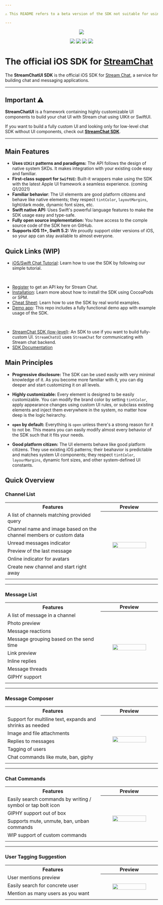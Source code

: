 ```yaml
---

⚠️ This README refers to a beta version of the SDK not suitable for using in production.

---
```


<p align="center">
  <img src="https://github.com/GetStream/stream-chat-swift/blob/main_v3/Documentation/Assets/iOS%20Chat%20Messaging.png"/>
</p>

<p align="center">
  <a href="https://cocoapods.org/pods/StreamChatUI"><img src="https://img.shields.io/cocoapods/v/StreamChatUI.svg" /></a>
  <a href="https://swift.org"><img src="https://img.shields.io/badge/Swift-5.2-orange.svg" /></a>
  <a href="https://github.com/GetStream/stream-chat-swift/actions"><img src="https://github.com/GetStream/stream-chat-swift/workflows/CI/badge.svg" /></a>
  <a href="https://codecov.io/gh/GetStream/stream-chat-swift"><img src="https://codecov.io/gh/GetStream/stream-chat-swift/branch/main/graph/badge.svg" /></a>
</p>

# The official iOS SDK for [StreamChat](https://getstream.io/chat/)

The **StreamChatUI SDK**  is the official iOS SDK for [Stream Chat](https://getstream.io/chat), a service for building chat and messaging applications.

--- 

## Important ⚠️ 

**StreamChatUI** is a framework containing highly customizable UI components to build your chat UI with Stream chat using UIKit or SwiftUI. 

If you want to build a fully custom UI and looking only for low-level chat SDK without UI components, check out [**StreamChat SDK**](https://github.com/GetStream/stream-chat-swift/tree/main_v3/Sources_v3/StreamChat).

--- 

## Main Features

- **Uses `UIKit` patterns and paradigms:** The API follows the design of native system SKDs. It makes integration with your existing code easy and familiar.
- **First-class support for `SwiftUI`:** Built-it wrappers make using the SDK with the latest Apple UI framework a seamless experience. (coming Q1/2021)
- **Familiar behavior**: The UI elements are good platform citizens and behave like native elements; they respect `tintColor`, `layoutMargins`, light/dark mode, dynamic font sizes, etc.
- **Swift native API:** Uses Swift's powerful language features to make the SDK usage easy and type-safe.
- **Fully open source implementation:** You have access to the comple source code of the SDK here on GitHub.
- **Supports iOS 11+, Swift 5.2:** We proudly support older versions of iOS, so your app can stay available to almost everyone.

## **Quick Links** (WIP)

* [iOS/Swift Chat Tutorial](https://getstream.io/tutorials/ios-chat/): Learn how to use the SDK by following our simple tutorial.

&nbsp;

* [Register](https://getstream.io/chat/trial/) to get an API key for Stream Chat.
* [Installation](https://github.com/GetStream/stream-chat-swift/blob/main_v3/Documentation/Installation_UI.MD): Learn more about how to install the SDK using CocoaPods or SPM.
* [Cheat Sheet](https://github.com/GetStream/stream-chat-swift/wiki/UI-Cheat-Sheet): Learn how to use the SDK by real world examples.
* [Demo app](https://github.com/GetStream/stream-chat-swift/tree/main/DemoApp): This repo includes a fully functional demo app with example usage of the SDK.

&nbsp;

* [StreamChat SDK (low-level)](https://github.com/GetStream/stream-chat-swift/tree/main_v3/Sources_v3/StreamChat): An SDK to use if you want to build fully-custom UI. `StreamChatUI` uses `StreamChat` for communicating with Stream chat backend.
* [SDK Documentation](https://github.com/GetStream/stream-chat-swift/wiki)


## Main Principles

* **Progressive disclosure:** The SDK can be used easily with very minimal knowledge of it. As you become more familiar with it, you can dig deeper and start customizing it on all levels. 

* **Highly customizable:** Every element is designed to be easily customizable. You can modify the brand color by setting `tintColor`, apply appearance changes using custom UI rules, or subclass existing elements and inject them everywhere in the system, no matter how deep is the logic heirarchy.

* **`open` by default:** Everything is `open` unless there's a strong reason for it to not be. This means you can easily modify almost every behavior of the SDK such that it fits your needs.

* **Good platform citizen:** The UI elements behave like good platform citizens. They use existing iOS patterns; their beahavior is predictable and matches system UI components; they respect `tintColor`, `layourMargins`, dynamic font sizes, and other system-defined UI constants.


## Quick Overview

### Channel List

<table>
  <tr>
    <th width="50%">Features</th>
    <th width="30%">Preview</th>
  </tr>
  <tr>
    <td> A list of channels matching provided query </td>
    <th rowspan="7"><img src="https://github.com/GetStream/stream-chat-swift/blob/main_v3/Documentation/Assets/Channel%20List%20Bezel.png?raw=true" width="80%" /></th>
  </tr>
   <tr> <td> Channel name and image based on the channel members or custom data</td> </tr>
  <tr> <td> Unread messages indicator </td> </tr>
  <tr> <td> Preview of the last message </td> </tr>
  <tr> <td> Online indicator for avatars </td> </tr>
  <tr> <td> Create new channel and start right away </td> </tr>
  <tr><td> </td> </tr>
  </tr>
</table>

---
<!---

### Channel Creation

<table>
  <tr>
    <th width="50%">Features</th>
    <th width="30%">Preview</th>
  </tr>
  <tr>
    <td> Easily search users by tag or name </td>
    <th rowspan="9"><img src="https://github.com/GetStream/stream-chat-swift/blob/main_v3/Documentation/Assets/Channel%20Creation%20Bezel.png?raw=true" width="80%" /></th>
  </tr>
  <tr> <td> Create group or direct message </td> </tr>
  <tr> <td> Send message and start the conversation </td> </tr>
  <tr><td> </td> </tr>
  </tr>
</table>

---

-->

### Message List

<table>
  <tr>
    <th width="50%">Features</th>
    <th width="30%">Preview</th>
  </tr>
  <tr>
    <td> A list of message in a channel </td>
    <th rowspan="9"><img src="https://github.com/GetStream/stream-chat-swift/blob/main_v3/Documentation/Assets/Message%20List%20Bezel.png?raw=true" width="80%" /></th>
  </tr>
  <tr> <td> Photo preview </td> </tr>
  <tr> <td> Message reactions </td> </tr>
  <tr> <td> Message grouping based on the send time </td> </tr>
  <tr> <td> Link preview </td> </tr>
  <tr> <td> Inline replies </td> </tr>
  <tr> <td> Message threads </td> </tr>
  <tr> <td> GIPHY support </td> </tr>
  <tr><td> </td> </tr>
  </tr>
</table>

---
  
### Message Composer

<table>
  <tr>
    <th width="50%">Features</th>
    <th width="30%">Preview</th>
  </tr>
  <tr>
    <td> Support for multiline text, expands and shrinks as needed </td>
    <th rowspan="6"><img src="https://github.com/GetStream/stream-chat-swift/blob/main_v3/Documentation/Assets/Message%20Composer%20Bezels.png?raw=true" width="80%" /></th>
  </tr>
  <tr> <td> Image and file attachments</td> </tr>
  <tr> <td> Replies to messages </td> </tr>
  <tr> <td> Tagging of users </td> </tr>
  <tr> <td> Chat commands like mute, ban, giphy </td> </tr>
  <tr><td> </td> </tr>
  </tr>
</table>

---

### Chat Commands 

<table>
  <tr>
    <th width="50%">Features</th>
    <th width="30%">Preview</th>
  </tr>
  <tr>
    <td> Easily search commands by writing / symbol or tap bolt icon </td>
    <th rowspan="5"><img src="https://github.com/GetStream/stream-chat-swift/blob/main_v3/Documentation/Assets/Commands%20Bezel.png?raw=true" width="80%" /></th>
  </tr>
  <tr> <td> GIPHY support out of box</td> </tr>
  <tr> <td> Supports mute, unmute, ban, unban commands </td> </tr>
  <tr> <td> WIP support of custom commands </td> </tr>
  <tr><td> </td> </tr>
  </tr>
</table>

---

### User Tagging Suggestion 

<table>
  <tr>
    <th width="50%">Features</th>
    <th width="30%">Preview</th>
  </tr>
  <tr>
    <td> User mentions preview </td>
    <th rowspan="4"><img src="https://github.com/GetStream/stream-chat-swift/blob/main_v3/Documentation/Assets/Mentions%20Bezel.png?raw=true" width="80%" /></th>
  </tr>
  <tr> <td> Easily search for concrete user </td> </tr>
  <tr> <td> Mention as many users as you want </td> </tr>
  <tr><td> </td> </tr>
  </tr>
</table>
